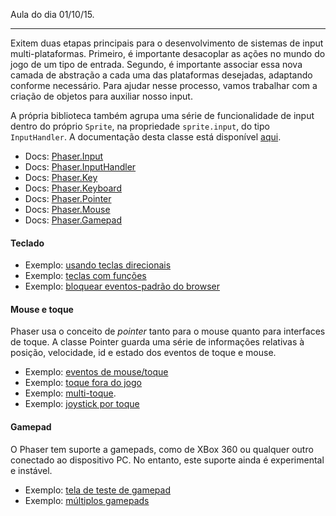 Aula do dia 01/10/15.

---

Exitem duas etapas principais para o desenvolvimento de sistemas de input multi-plataformas. Primeiro, é importante desacoplar as ações no mundo do jogo de um tipo de entrada. Segundo, é importante associar essa nova camada de abstração a cada uma das plataformas desejadas, adaptando conforme necessário. Para ajudar nesse processo, vamos trabalhar com a criação de objetos para auxiliar nosso input.

A própria biblioteca também agrupa uma série de funcionalidade de input dentro do próprio `Sprite`, na propriedade `sprite.input`, do tipo `InputHandler`. A documentação desta classe está disponível [aqui](http://docs.phaser.io/Phaser.InputHandler.html#toc0).

+ Docs: [Phaser.Input](http://docs.phaser.io/Phaser.Input.html)
+ Docs: [Phaser.InputHandler](http://docs.phaser.io/Phaser.InputHandler.html)
+ Docs: [Phaser.Key](http://docs.phaser.io/Phaser.Key.html)
+ Docs: [Phaser.Keyboard](http://docs.phaser.io/Phaser.Keyboard.html)
+ Docs: [Phaser.Pointer](http://docs.phaser.io/Phaser.Pointer.html)
+ Docs: [Phaser.Mouse](http://docs.phaser.io/Phaser.Mouse.html)
+ Docs: [Phaser.Gamepad](http://docs.phaser.io/Phaser.Gamepad.html)

#### Teclado

+ Exemplo: [usando teclas direcionais](http://phaser.io/examples/v2/input/cursor-key-movement)
+ Exemplo: [teclas com funções](http://phaser.io/examples/v2/input/keyboard-hotkeys)
+ Exemplo: [bloquear eventos-padrão do browser](http://phaser.io/examples/v2/input/override-default-controls)

#### Mouse e toque

Phaser usa o conceito de *pointer* tanto para o mouse quanto para interfaces de toque. A classe Pointer guarda uma série de informações relativas à posição, velocidade, id e estado dos eventos de toque e mouse.

+ Exemplo: [eventos de mouse/toque](http://examples.phaser.io/_site/view_full.html?d=input&f=button%20open%20popup.js&t=button%20open%20popup&phaser_version=v2.4.3&)
+ Exemplo: [toque fora do jogo](http://examples.phaser.io/_site/view_full.html?d=input&f=out%20of%20game.js&t=out%20of%20game&phaser_version=v2.4.3&)
+ Exemplo: [multi-toque](http://examples.phaser.io/_site/view_full.html?d=input&f=multi%20touch.js&t=multi%20touch&phaser_version=v2.4.3&).
+ Exemplo: [joystick por toque](http://examples.phaser.io/_site/view_full.html?d=input&f=touch%20joystick.js&t=touch%20joystick&phaser_version=v2.4.3&)

#### Gamepad

O Phaser tem suporte a gamepads, como de XBox 360 ou qualquer outro conectado ao dispositivo PC. No entanto, este suporte ainda é experimental e instável.

+ Exemplo: [tela de teste de gamepad](http://examples.phaser.io/_site/view_full.html?d=input&f=gamepad%20debug.js&t=gamepad%20debug&phaser_version=v2.4.3&)
+ Exemplo: [múltiplos gamepads](http://examples.phaser.io/_site/view_full.html?d=input&f=gamepad%20multiple%20pads.js&t=gamepad%20multiple%20pads&phaser_version=v2.4.3&)